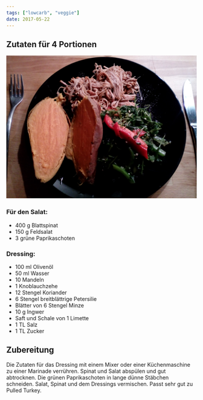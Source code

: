```yaml
---
tags: ["lowcarb", "veggie"]
date: 2017-05-22
---
```


## Zutaten für 4 Portionen
![](../img/Salade-Verte.jpg)

### Für den Salat:
- 400 g Blattspinat
- 150 g Feldsalat
- 3 grüne Paprikaschoten

### Dressing:
- 100 ml Olivenöl
- 50 ml Wasser
- 10 Mandeln
- 1 Knoblauchzehe
- 12 Stengel Koriander
- 6 Stengel breitblättrige Petersilie
- Blätter von 6 Stengel Minze
- 10 g Ingwer
- Saft und Schale von 1 Limette
- 1 TL Salz
- 1 TL Zucker

## Zubereitung

Die Zutaten für das Dressing mit einem Mixer oder einer Küchenmaschine zu einer Marinade verrühren. Spinat und Salat abspülen und gut abtrocknen. Die grünen Paprikaschoten in lange dünne Stäbchen schneiden. Salat, Spinat und dem Dressings vermischen.
Passt sehr gut zu Pulled Turkey.
